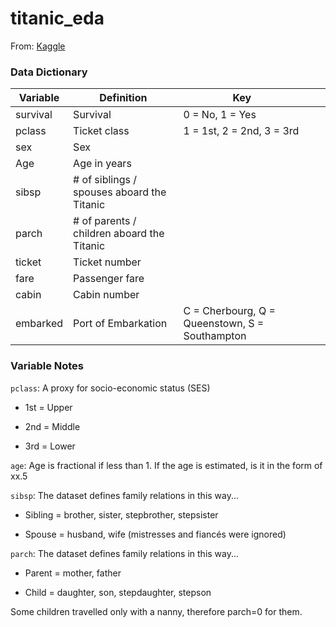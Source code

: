 # titanic_eda

From: [Kaggle](https://www.kaggle.com/c/titanic/data)

### Data Dictionary
| Variable | Definition                                 | Key                                            |   |   |
|----------|--------------------------------------------|------------------------------------------------|---|---|
| survival | Survival                                   | 0 = No, 1 = Yes                                |   |   |
| pclass   | Ticket class                               | 1 = 1st, 2 = 2nd, 3 = 3rd                      |   |   |
| sex      | Sex                                        |                                                |   |   |
| Age      | Age in years                               |                                                |   |   |
| sibsp    | # of siblings / spouses aboard the Titanic |                                                |   |   |
| parch    | # of parents / children aboard the Titanic |                                                |   |   |
| ticket   | Ticket number                              |                                                |   |   |
| fare     | Passenger fare                             |                                                |   |   |
| cabin    | Cabin number                               |                                                |   |   |
| embarked | Port of Embarkation                        | C = Cherbourg, Q = Queenstown, S = Southampton |   |   |

### Variable Notes

`pclass`: A proxy for socio-economic status (SES)

* 1st = Upper

* 2nd = Middle

* 3rd = Lower

`age`: Age is fractional if less than 1. If the age is estimated, is it in the form of xx.5

`sibsp`: The dataset defines family relations in this way...

* Sibling = brother, sister, stepbrother, stepsister

* Spouse = husband, wife (mistresses and fiancés were ignored)

`parch`: The dataset defines family relations in this way...

* Parent = mother, father

* Child = daughter, son, stepdaughter, stepson

Some children travelled only with a nanny, therefore parch=0 for them.
